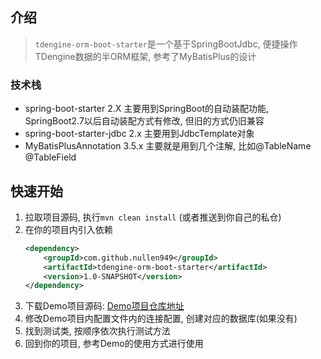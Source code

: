## 介绍

> `tdengine-orm-boot-starter`是一个基于SpringBootJdbc, 便捷操作TDengine数据的半ORM框架, 参考了MyBatisPlus的设计

### 技术栈

- spring-boot-starter 2.X 主要用到SpringBoot的自动装配功能, SpringBoot2.7以后自动装配方式有修改, 但旧的方式仍旧兼容
- spring-boot-starter-jdbc 2.x 主要用到JdbcTemplate对象
- MyBatisPlusAnnotation 3.5.x 主要就是用到几个注解, 比如@TableName @TableField

## 快速开始

1. 拉取项目源码, 执行`mvn clean install` (或者推送到你自己的私仓)
2. 在你的项目内引入依赖
    ```xml
    <dependency>
        <groupId>com.github.nullen949</groupId>
        <artifactId>tdengine-orm-boot-starter</artifactId>
        <version>1.0-SNAPSHOT</version>
    </dependency>
    ```
3. 下载Demo项目源码: [Demo项目仓库地址](https://github.com/nullen949/tdengine-orm-demo)
4. 修改Demo项目内配置文件内的连接配置, 创建对应的数据库(如果没有)
5. 找到测试类, 按顺序依次执行测试方法
6. 回到你的项目, 参考Demo的使用方式进行使用
